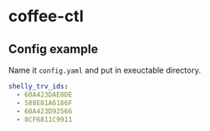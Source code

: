 # coffee-ctl

## Config example

Name it `config.yaml` and put in exeuctable directory.

```yaml
shelly_trv_ids:
  - 60A423DAE8DE
  - 588E81A6186F
  - 60A423D92566
  - 8CF6811C9911
```
